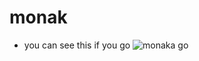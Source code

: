 # monak
- you can see this if you go
![monaka go](https://user-images.githubusercontent.com/25530704/72795593-45570500-3c81-11ea-9fc3-fa6d791a4f19.png)

